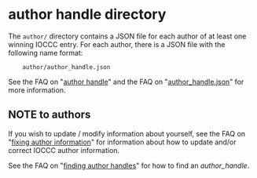# author handle directory

The `author/` directory contains a JSON file for each author of at
least one winning IOCCC entry.  For each author, there is a JSON
file with the following name format:

```
    author/author_handle.json
```

See the
FAQ on "[author handle](../faq.html#author_handle_faq)"
and the
FAQ on "[author_handle.json](../faq.html#author_json)"
for more information.


## NOTE to authors

If you wish to update / modify information about yourself, see the
FAQ on "[fixing author information](../faq,html#fix_author)"
for information about how to update
and/or correct IOCCC author information.

See the
FAQ on "[finding author handles](../faq,html#find_author_handle)"
for how to find an _author_handle_.


<!--

    Copyright © 1984-2024 by Landon Curt Noll. All Rights Reserved.

    You are free to share and adapt this file under the terms of this license:

        Creative Commons Attribution-ShareAlike 4.0 International (CC BY-SA 4.0)

    For more information, see:

        https://creativecommons.org/licenses/by-sa/4.0/

-->
